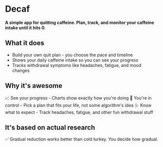 # Decaf

**A simple app for quitting caffeine. Plan, track, and monitor your caffeine intake until it hits 0.**

## What it does
- Build your own quit plan - you choose the pace and timeline
- Shows your daily caffeine intake so you can see your progress
- Tracks withdrawal symptoms like headaches, fatigue, and mood changes

## Why it's awesome
📈 See your progress - Charts show exactly how you're doing
🎯 You're in control - Pick a plan that fits your life, not some algorithm's idea
🩺 Know what to expect - Track headaches, fatigue, and other fun withdrawal stuff

## It's based on actual research
✅ Gradual reduction works better than cold turkey. You decide how gradual.
